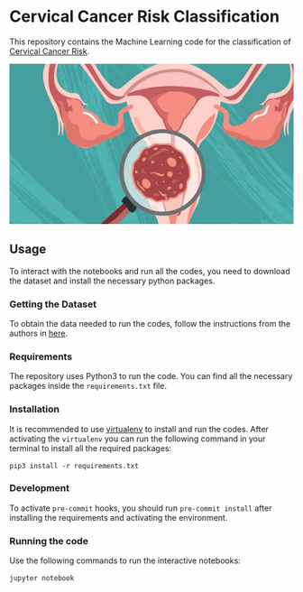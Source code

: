 # Cervical Cancer Risk Classification

This repository contains the Machine Learning code for the classification of
[Cervical Cancer Risk](https://www.kaggle.com/datasets/loveall/cervical-cancer-risk-classification).

<center>
    <img src="cervical.webp">
</center>

## Usage

To interact with the notebooks and run all the codes, you need to download
the dataset and install the necessary python packages.

### Getting the Dataset

To obtain the data needed to run the codes, follow the instructions from the authors 
in [here](https://www.kaggle.com/datasets/loveall/cervical-cancer-risk-classification).

### Requirements

The repository uses Python3 to run the code. You can find all the necessary packages
inside the `requirements.txt` file.

### Installation

It is recommended to use [virtualenv](http://virtualenv.readthedocs.org/en/latest/installation.html)
to install and run the codes. After activating the `virtualenv` you can run the following
command in your terminal to install all the required packages:

```shell
pip3 install -r requirements.txt
```

### Development

To activate `pre-commit` hooks, you should run `pre-commit install` after installing the requirements
and activating the environment.

### Running the code

Use the following commands to run the interactive notebooks:

```shell
jupyter notebook
```
